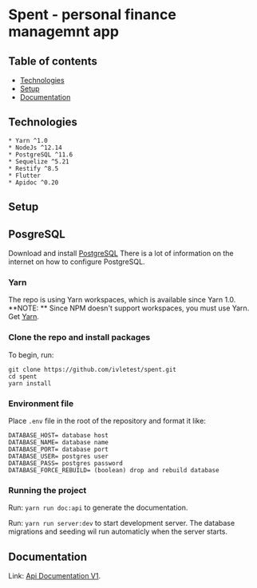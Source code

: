 # Spent - personal finance managemnt app

## Table of contents
* [Technologies](#technologies)
* [Setup](#setup)
* [Documentation](#documentation)

## Technologies
    * Yarn ^1.0
    * NodeJs ^12.14
    * PostgreSQL ^11.6
    * Sequelize ^5.21
    * Restify ^8.5
    * Flutter
    * Apidoc ^0.20
## Setup

## PosgreSQL
Download and install [PostgreSQL](https://www.postgresql.org/download/)
There is a lot of information on the internet on how to configure PostgreSQL.

### Yarn
The repo is using Yarn workspaces, which is available since Yarn 1.0.
**NOTE: ** Since NPM doesn't support workspaces, you must use Yarn.
Get [Yarn](https://classic.yarnpkg.com/en/docs/install/#windows-stable).

### Clone the repo and install packages
To begin, run:
```
git clone https://github.com/ivletest/spent.git
cd spent
yarn install
```

### Environment file
Place `.env` file in the root of the repository and format it like:
```
DATABASE_HOST= database host
DATABASE_NAME= database name
DATABASE_PORT= database port
DATABASE_USER= postgres user
DATABASE_PASS= postgres password
DATABASE_FORCE_REBUILD= (boolean) drop and rebuild database
```

### Running the project

Run: `yarn run doc:api` to generate the documentation.

Run: `yarn run server:dev` to start development server. The database migrations
and seeding wil run automaticly when the server starts.

## Documentation
Link: [Api Documentation V1](https://spent-api.herokuapp.com/doc/v1/).